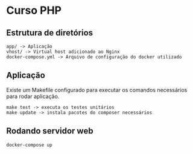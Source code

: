 # Curso PHP

## Estrutura de diretórios

```
app/ -> Aplicação
vhost/ -> Virtual host adicionado ao Nginx
docker-compose.yml -> Arquivo de configuração do docker utilizado
```

## Aplicação

Existe um Makefile configurado para executar os comandos necessários para rodar aplicação.

```
make test -> executa os testes unitários
make update -> instala pacotes do composer necessários
```

## Rodando servidor web

```
docker-compose up
```
